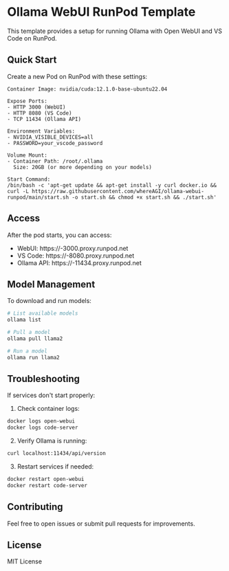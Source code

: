 # Ollama WebUI RunPod Template

This template provides a setup for running Ollama with Open WebUI and VS Code on RunPod.

## Quick Start

Create a new Pod on RunPod with these settings:

```
Container Image: nvidia/cuda:12.1.0-base-ubuntu22.04

Expose Ports:
- HTTP 3000 (WebUI)
- HTTP 8080 (VS Code)
- TCP 11434 (Ollama API)

Environment Variables:
- NVIDIA_VISIBLE_DEVICES=all
- PASSWORD=your_vscode_password

Volume Mount:
- Container Path: /root/.ollama
  Size: 20GB (or more depending on your models)

Start Command:
/bin/bash -c 'apt-get update && apt-get install -y curl docker.io && curl -L https://raw.githubusercontent.com/whereAGI/ollama-webui-runpod/main/start.sh -o start.sh && chmod +x start.sh && ./start.sh'
```

## Access

After the pod starts, you can access:
- WebUI: https://<pod-id>-3000.proxy.runpod.net
- VS Code: https://<pod-id>-8080.proxy.runpod.net
- Ollama API: https://<pod-id>-11434.proxy.runpod.net

## Model Management

To download and run models:

```bash
# List available models
ollama list

# Pull a model
ollama pull llama2

# Run a model
ollama run llama2
```

## Troubleshooting

If services don't start properly:

1. Check container logs:
```bash
docker logs open-webui
docker logs code-server
```

2. Verify Ollama is running:
```bash
curl localhost:11434/api/version
```

3. Restart services if needed:
```bash
docker restart open-webui
docker restart code-server
```

## Contributing

Feel free to open issues or submit pull requests for improvements.

## License

MIT License